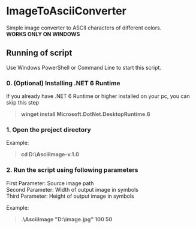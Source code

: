 # ImageToAsciiConverter
Simple image converter to ASCII characters of different colors. <br>
**WORKS ONLY ON WINDOWS**

## Running of script
Use Windows PowerShell or Command Line to start this script. 

### 0. (Optional) Installing .NET 6 Runtime
If you already have .NET 6 Runtime or higher installed on your pc, you can skip this step
> **winget install Microsoft.DotNet.DesktopRuntime.6**
### 1. Open the project directory
Example: 
> **cd D:\AsciiImage-v.1.0**
### 2. Run the script using following parameters
First Parameter: Source image path <br>
Second Parameter: Width of output image in symbols <br>
Third Parameter: Height of output image in symbols <br>

Example: 
> **.\AsciiImage "D:\image.jpg" 100 50**
